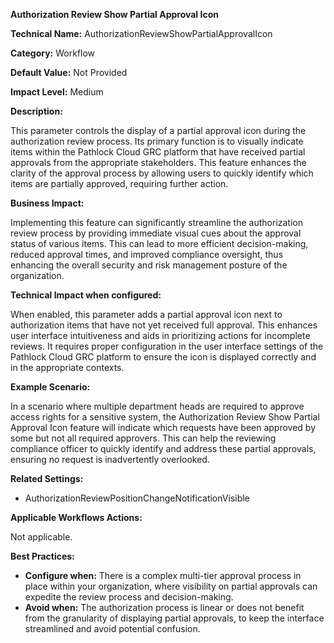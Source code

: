 **Authorization Review Show Partial Approval Icon**

**Technical Name:** AuthorizationReviewShowPartialApprovalIcon

**Category:** Workflow

**Default Value:** Not Provided

**Impact Level:** Medium

**Description:**

This parameter controls the display of a partial approval icon during the authorization review process. Its primary function is to visually indicate items within the Pathlock Cloud GRC platform that have received partial approvals from the appropriate stakeholders. This feature enhances the clarity of the approval process by allowing users to quickly identify which items are partially approved, requiring further action.

**Business Impact:**

Implementing this feature can significantly streamline the authorization review process by providing immediate visual cues about the approval status of various items. This can lead to more efficient decision-making, reduced approval times, and improved compliance oversight, thus enhancing the overall security and risk management posture of the organization.

**Technical Impact when configured:**

When enabled, this parameter adds a partial approval icon next to authorization items that have not yet received full approval. This enhances user interface intuitiveness and aids in prioritizing actions for incomplete reviews. It requires proper configuration in the user interface settings of the Pathlock Cloud GRC platform to ensure the icon is displayed correctly and in the appropriate contexts.

**Example Scenario:**

In a scenario where multiple department heads are required to approve access rights for a sensitive system, the Authorization Review Show Partial Approval Icon feature will indicate which requests have been approved by some but not all required approvers. This can help the reviewing compliance officer to quickly identify and address these partial approvals, ensuring no request is inadvertently overlooked.

**Related Settings:**

- AuthorizationReviewPositionChangeNotificationVisible

**Applicable Workflows Actions:** 

Not applicable.

**Best Practices:** 

- **Configure when:** There is a complex multi-tier approval process in place within your organization, where visibility on partial approvals can expedite the review process and decision-making.
- **Avoid when:** The authorization process is linear or does not benefit from the granularity of displaying partial approvals, to keep the interface streamlined and avoid potential confusion.